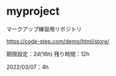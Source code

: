 # myproject
マークアップ練習用リポジトリ

https://code-step.com/demo/html/store/

期限設定：2d(16h)
残り時間：12h

2022/03/07：4h